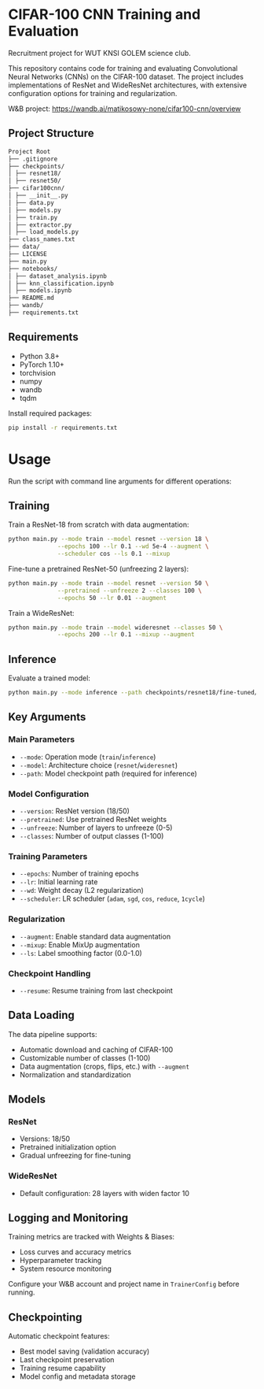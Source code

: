 # CIFAR-100 CNN Training and Evaluation

Recruitment project for WUT KNSI GOLEM science club.

This repository contains code for training and evaluating Convolutional Neural Networks (CNNs) on the CIFAR-100 dataset. The project includes implementations of ResNet and WideResNet architectures, with extensive configuration options for training and regularization.

W&B project:
https://wandb.ai/matikosowy-none/cifar100-cnn/overview

## Project Structure
```sh
Project Root
├── .gitignore 
├── checkpoints/ 
│ ├── resnet18/ 
│ ├── resnet50/ 
├── cifar100cnn/ 
│ ├── __init__.py 
│ ├── data.py 
│ ├── models.py 
│ ├── train.py 
│ ├── extractor.py 
│ ├── load_models.py 
├── class_names.txt 
├── data/ 
├── LICENSE 
├── main.py 
├── notebooks/ 
│ ├── dataset_analysis.ipynb 
│ ├── knn_classification.ipynb
│ ├── models.ipynb  
├── README.md 
├── wandb/
├── requirements.txt
```

## Requirements

- Python 3.8+
- PyTorch 1.10+
- torchvision
- numpy
- wandb
- tqdm

Install required packages:
```sh
pip install -r requirements.txt
```

# Usage

Run the script with command line arguments for different operations:

## Training
Train a ResNet-18 from scratch with data augmentation:
```sh
python main.py --mode train --model resnet --version 18 \
              --epochs 100 --lr 0.1 --wd 5e-4 --augment \
              --scheduler cos --ls 0.1 --mixup
```

Fine-tune a pretrained ResNet-50 (unfreezing 2 layers):
```sh
python main.py --mode train --model resnet --version 50 \
              --pretrained --unfreeze 2 --classes 100 \
              --epochs 50 --lr 0.01 --augment
```

Train a WideResNet:
```sh
python main.py --mode train --model wideresnet --classes 50 \
              --epochs 200 --lr 0.1 --mixup --augment
```

## Inference
Evaluate a trained model:
```sh
python main.py --mode inference --path checkpoints/resnet18/fine-tuned/best_model.pth
```

## Key Arguments

### Main Parameters
- `--mode`: Operation mode (`train`/`inference`)
- `--model`: Architecture choice (`resnet`/`wideresnet`)
- `--path`: Model checkpoint path (required for inference)

### Model Configuration
- `--version`: ResNet version (18/50)
- `--pretrained`: Use pretrained ResNet weights
- `--unfreeze`: Number of layers to unfreeze (0-5)
- `--classes`: Number of output classes (1-100)

### Training Parameters
- `--epochs`: Number of training epochs
- `--lr`: Initial learning rate
- `--wd`: Weight decay (L2 regularization)
- `--scheduler`: LR scheduler (`adam`, `sgd`, `cos`, `reduce`, `1cycle`)

### Regularization
- `--augment`: Enable standard data augmentation
- `--mixup`: Enable MixUp augmentation
- `--ls`: Label smoothing factor (0.0-1.0)

### Checkpoint Handling
- `--resume`: Resume training from last checkpoint

## Data Loading
The data pipeline supports:
- Automatic download and caching of CIFAR-100
- Customizable number of classes (1-100)
- Data augmentation (crops, flips, etc.) with `--augment`
- Normalization and standardization

## Models

### ResNet
- Versions: 18/50
- Pretrained initialization option
- Gradual unfreezing for fine-tuning

### WideResNet
- Default configuration: 28 layers with widen factor 10

## Logging and Monitoring
Training metrics are tracked with Weights & Biases:
- Loss curves and accuracy metrics
- Hyperparameter tracking
- System resource monitoring

Configure your W&B account and project name in `TrainerConfig` before running.

## Checkpointing
Automatic checkpoint features:
- Best model saving (validation accuracy)
- Last checkpoint preservation
- Training resume capability
- Model config and metadata storage